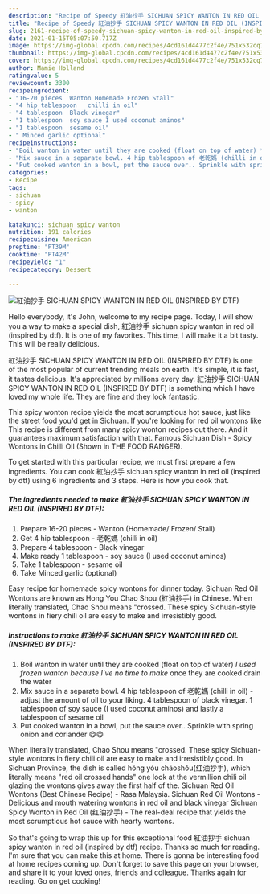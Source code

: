 ```yaml
---
description: "Recipe of Speedy 紅油抄手 SICHUAN SPICY WANTON IN RED OIL (INSPIRED BY DTF)"
title: "Recipe of Speedy 紅油抄手 SICHUAN SPICY WANTON IN RED OIL (INSPIRED BY DTF)"
slug: 2161-recipe-of-speedy-sichuan-spicy-wanton-in-red-oil-inspired-by-dtf
date: 2021-01-15T05:07:50.717Z
image: https://img-global.cpcdn.com/recipes/4cd161d4477c2f4e/751x532cq70/紅油抄手-sichuan-spicy-wanton-in-red-oil-inspired-by-dtf-recipe-main-photo.jpg
thumbnail: https://img-global.cpcdn.com/recipes/4cd161d4477c2f4e/751x532cq70/紅油抄手-sichuan-spicy-wanton-in-red-oil-inspired-by-dtf-recipe-main-photo.jpg
cover: https://img-global.cpcdn.com/recipes/4cd161d4477c2f4e/751x532cq70/紅油抄手-sichuan-spicy-wanton-in-red-oil-inspired-by-dtf-recipe-main-photo.jpg
author: Mamie Holland
ratingvalue: 5
reviewcount: 3300
recipeingredient:
- "16-20 pieces  Wanton Homemade Frozen Stall"
- "4 hip tablespoon   chilli in oil"
- "4 tablespoon  Black vinegar"
- "1 tablespoon  soy sauce I used coconut aminos"
- "1 tablespoon  sesame oil"
- " Minced garlic optional"
recipeinstructions:
- "Boil wanton in water until they are cooked (float on top of water) *I used frozen wanton because I&#39;ve no time to make* once they are cooked drain the water"
- "Mix sauce in a separate bowl. 4 hip tablespoon of 老乾媽 (chilli in oil) - adjust the amount of oil to your liking. 4 tablespoon of black vinegar. 1 tablespoon of soy sauce (I used coconut aminos) and lastly a tablespoon of sesame oil"
- "Put cooked wanton in a bowl, put the sauce over.. Sprinkle with spring onion and coriander 😋😋"
categories:
- Recipe
tags:
- sichuan
- spicy
- wanton

katakunci: sichuan spicy wanton 
nutrition: 191 calories
recipecuisine: American
preptime: "PT39M"
cooktime: "PT42M"
recipeyield: "1"
recipecategory: Dessert

---
```



![紅油抄手 SICHUAN SPICY WANTON IN RED OIL (INSPIRED BY DTF)](https://img-global.cpcdn.com/recipes/4cd161d4477c2f4e/751x532cq70/紅油抄手-sichuan-spicy-wanton-in-red-oil-inspired-by-dtf-recipe-main-photo.jpg)

Hello everybody, it's John, welcome to my recipe page. Today, I will show you a way to make a special dish, 紅油抄手 sichuan spicy wanton in red oil (inspired by dtf). It is one of my favorites. This time, I will make it a bit tasty. This will be really delicious.

紅油抄手 SICHUAN SPICY WANTON IN RED OIL (INSPIRED BY DTF) is one of the most popular of current trending meals on earth. It's simple, it is fast, it tastes delicious. It's appreciated by millions every day. 紅油抄手 SICHUAN SPICY WANTON IN RED OIL (INSPIRED BY DTF) is something which I have loved my whole life. They are fine and they look fantastic.

This spicy wonton recipe yields the most scrumptious hot sauce, just like the street food you&#39;d get in Sichuan. If you&#39;re looking for red oil wontons like This recipe is different from many spicy wonton recipes out there. And it guarantees maximum satisfaction with that. Famous Sichuan Dish - Spicy Wontons in Chilli Oil (Shown in THE FOOD RANGER).


To get started with this particular recipe, we must first prepare a few ingredients. You can cook 紅油抄手 sichuan spicy wanton in red oil (inspired by dtf) using 6 ingredients and 3 steps. Here is how you cook that.

<!--inarticleads1-->

##### The ingredients needed to make 紅油抄手 SICHUAN SPICY WANTON IN RED OIL (INSPIRED BY DTF):

1. Prepare 16-20 pieces - Wanton (Homemade/ Frozen/ Stall)
1. Get 4 hip tablespoon - 老乾媽 (chilli in oil)
1. Prepare 4 tablespoon - Black vinegar
1. Make ready 1 tablespoon - soy sauce (I used coconut aminos)
1. Take 1 tablespoon - sesame oil
1. Take  Minced garlic (optional)


Easy recipe for homemade spicy wontons for dinner today. Sichuan Red Oil Wontons are known as Hong You Chao Shou (紅油抄手) in Chinese. When literally translated, Chao Shou means &#34;crossed. These spicy Sichuan-style wontons in fiery chili oil are easy to make and irresistibly good. 

<!--inarticleads2-->

##### Instructions to make 紅油抄手 SICHUAN SPICY WANTON IN RED OIL (INSPIRED BY DTF):

1. Boil wanton in water until they are cooked (float on top of water) *I used frozen wanton because I&#39;ve no time to make* once they are cooked drain the water
1. Mix sauce in a separate bowl. 4 hip tablespoon of 老乾媽 (chilli in oil) - adjust the amount of oil to your liking. 4 tablespoon of black vinegar. 1 tablespoon of soy sauce (I used coconut aminos) and lastly a tablespoon of sesame oil
1. Put cooked wanton in a bowl, put the sauce over.. Sprinkle with spring onion and coriander 😋😋


When literally translated, Chao Shou means &#34;crossed. These spicy Sichuan-style wontons in fiery chili oil are easy to make and irresistibly good. In Sichuan Province, the dish is called hóng yóu chāoshǒu(红油抄手), which literally means &#34;red oil crossed hands&#34; one look at the vermillion chili oil glazing the wontons gives away the first half of the. Sichuan Red Oil Wontons (Best Chinese Recipe) - Rasa Malaysia. Sichuan Red Oil Wontons - Delicious and mouth watering wontons in red oil and black vinegar Sichuan Spicy Wonton in Red Oil (红油抄手) - The real-deal recipe that yields the most scrumptious hot sauce with hearty wontons. 

So that's going to wrap this up for this exceptional food 紅油抄手 sichuan spicy wanton in red oil (inspired by dtf) recipe. Thanks so much for reading. I'm sure that you can make this at home. There is gonna be interesting food at home recipes coming up. Don't forget to save this page on your browser, and share it to your loved ones, friends and colleague. Thanks again for reading. Go on get cooking!
